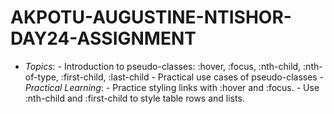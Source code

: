 # AKPOTU-AUGUSTINE-NTISHOR-DAY24-ASSIGNMENT
 - *Topics*:    - Introduction to pseudo-classes: :hover, :focus, :nth-child, :nth-of-type, :first-child, :last-child   - Practical use cases of pseudo-classes - *Practical Learning*:    - Practice styling links with :hover and :focus.   - Use :nth-child and :first-child to style table rows and lists.
